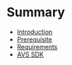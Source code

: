 # Summary

* [Introduction](README.md)
* [Prerequisite](chapter1.md)
* [Requirements](requirements.md)
* [AVS SDK](avs-sdk.md)

